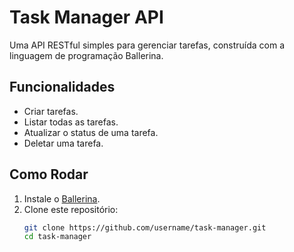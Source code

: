 # Task Manager API

Uma API RESTful simples para gerenciar tarefas, construída com a linguagem de programação Ballerina.

## Funcionalidades
- Criar tarefas.
- Listar todas as tarefas.
- Atualizar o status de uma tarefa.
- Deletar uma tarefa.

## Como Rodar

1. Instale o [Ballerina](https://ballerina.io/).
2. Clone este repositório:
   ```bash
   git clone https://github.com/username/task-manager.git
   cd task-manager
